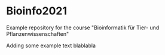 # Bioinfo2021
Example repository for the course "Bioinformatik für Tier- und Pflanzenwissenschaften" 

Adding some example text
blablabla